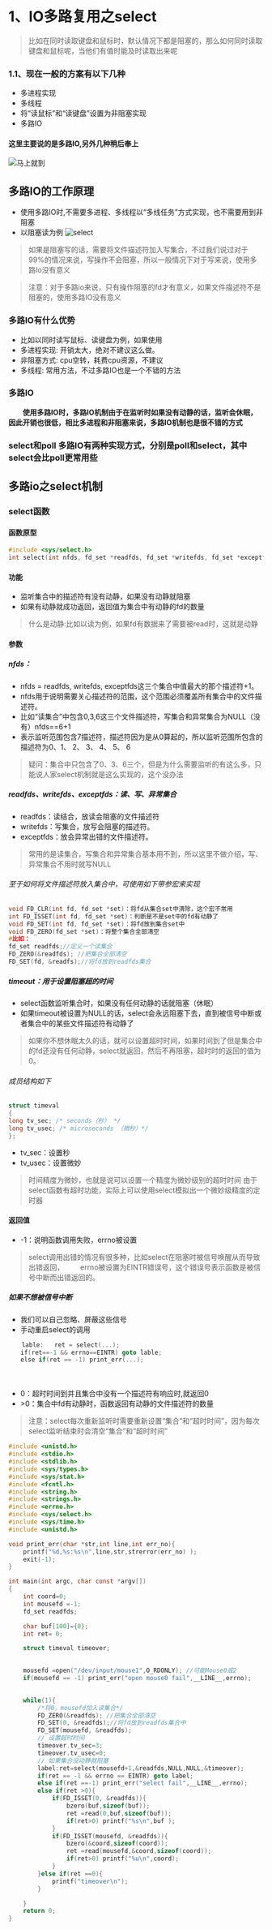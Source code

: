 # 1、IO多路复用之select
> 比如在同时读取键盘和鼠标时，默认情况下都是阻塞的，那么如何同时读取键盘和鼠标呢，当他们有值时能及时读取出来呢
### 1.1、现在一般的方案有以下几种
* 多进程实现
* 多线程
* 将“读鼠标”和“读键盘”设置为非阻塞实现	
* 多路IO

#### 这里主要说的是多路IO,另外几种稍后奉上
![马上就到](https://note.youdao.com/yws/api/personal/file/7F31778A55EF4FB4A1064C1A56FFA4B7?method=download&shareKey=ea424e593e0667a0f235f373300264fc)
## **多路IO的工作原理**
* 使用多路IO时,不需要多进程、多线程以“多线任务”方式实现，也不需要用到非阻塞
* 以阻塞读为例 
![select](https://note.youdao.com/yws/api/personal/file/E9FE9D0A57954E51802445CC40EBD576?method=download&shareKey=1bfa35462b2d5e364a4e43a7bd013089)
> 如果是阻塞写的话，需要将文件描述符加入写集合，不过我们说过对于99%的情况来说，写操作不会阻塞，所以一般情况下对于写来说，使用多路Io没有意义

> 注意：对于多路io来说，只有操作阻塞的fd才有意义，如果文件描述符不是阻塞的，使用多路IO没有意义

### 多路IO有什么优势
* 比如以同时读写鼠标、读键盘为例，如果使用
* 多进程实现: 开销太大，绝对不建议这么做。
* 非阻塞方式: cpu空转，耗费cpu资源，不建议
* 多线程: 常用方法，不过多路IO也是一个不错的方法

### 多路IO
　　**使用多路IO时，多路IO机制由于在监听时如果没有动静的话，监听会休眠，因此开销也很低，相比多进程和非阻塞来说，多路IO机制也是很不错的方式**
### select和poll 多路IO有两种实现方式，分别是poll和select，其中select会比poll更常用些

## 多路io之select机制
### select函数
#### 函数原型
```c
#include <sys/select.h>
int select(int nfds, fd_set *readfds, fd_set *writefds, fd_set *exceptfds, struct timeval *timeout);
```
#### 功能
* 监听集合中的描述符有没有动静，如果没有动静就阻塞
* 如果有动静就成功返回，返回值为集合中有动静的fd的数量
> 什么是动静:比如以读为例，如果fd有数据来了需要被read时，这就是动静
#### 参数
##### nfds：
 * nfds = readfds, writefds, exceptfds这三个集合中值最大的那个描述符+1。
 * nfds用于说明需要关心描述符的范围，这个范围必须覆盖所有集合中的文件描述符。
 * 比如“读集合”中包含0,3,6这三个文件描述符，写集合和异常集合为NULL（没有）nfds==6+1
 * 表示监听范围包含7描述符，描述符因为是从0算起的，所以监听范围所包含的描述符为0、1、 2、 3、 4、 5、 6

> 疑问：集合中只包含了0、3、6三个，但是为什么需要监听的有这么多，只能说人家select机制就是这么实现的，这个没办法
##### readfds、writefds、exceptfds：读、写、异常集合
* readfds：读结合，放读会阻塞的文件描述符
* writefds：写集合，放写会阻塞的描述符。
* exceptfds：放会异常出错的文件描述符。

> 常用的是读集合，写集合和异常集合基本用不到，所以这里不做介绍，写、异常集合不用时就写NULL

###### 至于如何将文件描述符放入集合中，可使用如下带参宏来实现

```c
void FD_CLR(int fd, fd_set *set)：将fd从集合set中清除，这个宏不常用
int FD_ISSET(int fd, fd_set *set)：判断是不是set中的fd有动静了
void FD_SET(int fd, fd_set *set)：将fd放到集合set中
void FD_ZERO(fd_set *set)：将整个集合全部清空
#比如：
fd_set readfds;//定义一个读集合
FD_ZERO(&readfds); //把集合全部清空
FD_SET(fd, &readfs);//将fd放到readfds集合

```

##### timeout：用于设置阻塞超的时间
* select函数监听集合时，如果没有任何动静的话就阻塞（休眠）
* 如果timeout被设置为NULL的话，select会永远阻塞下去，直到被信号中断或者集合中的某些文件描述符有动静了

> 如果你不想休眠太久的话，就可以设置超时时间，如果时间到了但是集合中的fd还没有任何动静，select就返回，然后不再阻塞，超时时的返回的值为0。

###### 成员结构如下

```c
struct timeval 
{
long tv_sec; /* seconds（秒） */
long tv_usec; /* microseconds （微秒）*/
};

```

* tv_sec：设置秒
* tv_usec：设置微妙
> 时间精度为微妙，也就是说可以设置一个精度为微妙级别的超时时间 由于select函数有超时功能，实际上可以使用select模拟出一个微妙级精度的定时器

#### 返回值
*  -1：说明函数调用失败，errno被设置
> select调用出错的情况有很多种，比如select在阻塞时被信号唤醒从而导致出错返回，
　　errno被设置为EINTR错误号，这个错误号表示函数是被信号中断而出错返回的。

##### 如果不想被信号中断
* 我们可以自己忽略、屏蔽这些信号
* 手动重启select的调用
```c
　  lable:	ret = select(...);
　　if(ret==-1 && errno==EINTR) goto lable;
　　else if(ret == -1) print_err(...);
```
　
* 0：超时时间到并且集合中没有一个描述符有响应时,就返回0
* \>0：集合中fd有动静时，函数返回有动静的文件描述符的数量
> 注意：select每次重新监听时需要重新设置“集合”和“超时时间”，因为每次select监听结束时会清空“集合”和“超时时间”
```c
#include <unistd.h>
#include <stdio.h>
#include <stdlib.h> 
#include <sys/types.h>
#include <sys/stat.h>
#include <fcntl.h>
#include <string.h>
#include <strings.h>
#include <errno.h>
#include <sys/select.h>
#include <sys/time.h>  
#include <unistd.h>

void print_err(char *str,int line,int err_no){
    printf("%d,%s:%s\n",line,str,strerror(err_no) );
    exit(-1);
}

int main(int argc, char const *argv[])
{
    int coord=0;
    int mousefd =-1;
    fd_set readfds;

    char buf[100]={0};
    int ret= 0;

    struct timeval timeover;
    

    mousefd =open("/dev/input/mouse1",O_RDONLY); //可能Mouse0或2
    if(mousefd == -1) print_err("open mouse0 fail",__LINE__,errno);
    

    while(1){
        /*将0，mousefd加入读集合*/
        FD_ZERO(&readfds); //把集合全部清空
        FD_SET(0, &readfds);//将fd放到readfds集合中
        FD_SET(mousefd, &readfds);
        // 设置超时时间
        timeover.tv_sec=3;
        timeover.tv_usec=0;
        // 如果集合没动静就阻塞
        label:ret=select(mousefd+1,&readfds,NULL,NULL,&timeover);
        if(ret == -1 && errno == EINTR) goto label;
        else if(ret ==-1) print_err("select fail",__LINE__,errno);
        else if(ret >0){
            if(FD_ISSET(0, &readfds)){
                bzero(buf,sizeof(buf));
                ret =read(0,buf,sizeof(buf));
                if(ret>0) printf("%s\n",buf );
            }
            if(FD_ISSET(mousefd, &readfds)){
                bzero(&coord,sizeof(coord));
                ret =read(mousefd,&coord,sizeof(coord));
                if(ret>0) printf("%u\n",coord);
            }
        }else if(ret ==0){
            printf("timeover\n");
        }

    }
    return 0;
}
```







